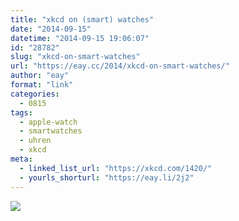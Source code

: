 ```yaml
---
title: "xkcd on (smart) watches"
date: "2014-09-15"
datetime: "2014-09-15 19:06:07"
id: "28782"
slug: "xkcd-on-smart-watches"
url: "https://eay.cc/2014/xkcd-on-smart-watches/"
author: "eay"
format: "link"
categories:
  - 0815
tags:
  - apple-watch
  - smartwatches
  - uhren
  - xkcd
meta:
  - linked_list_url: "https://xkcd.com/1420/"
  - yourls_shorturl: "https://eay.li/2j2"
---
```


[![](https://eay.cc/uploads/2014/xkcd_watches.png)](https://xkcd.com/1420/)
